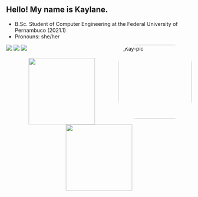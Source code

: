 ## Hello! My name is Kaylane.

- B.Sc. Student of Computer Engineering at the Federal University of Pernambuco (2021.1)
- Pronouns: she/her
  
<div> 
  <a href="https://www.instagram.com/kaylanelira/" target="_blank"><img src="https://img.shields.io/badge/Instagram-E4405F?style=for-the-badge&logo=instagram&logoColor=white" target="_blank"></a></a> 
  <a href="mailto:kaylaneglira@gmail.com"><img src="https://img.shields.io/badge/-Gmail-%23333?style=for-the-badge&logo=gmail&logoColor=white" target="_blank"></a>
  <a href="https://www.linkedin.com/in/kaylane-lira-a33075229/"><img src="https://img.shields.io/badge/LinkedIn-0077B5?style=for-the-badge&logo=linkedin&logoColor=white" target="_blank"></a>
  <img align="right" alt="Kay-pic" height="200" style="border-radius:50px;" src="https://user-images.githubusercontent.com/97316221/148628805-1f86c1d7-4c43-45bf-97e9-49738776027c.gif">
</div>

<div align="center"><br>
  <a href="https://github.com/kaylanelira">
  <img height="180em" src="https://github-readme-stats.vercel.app/api?username=kaylanelira&show_icons=true&theme=dark&include_all_commits=true&count_private=true"/>
  <img height="180em" src="https://github-readme-stats.vercel.app/api/top-langs/?username=kaylanelira&layout=compact&langs_count=7&theme=dark"/>
</div>

